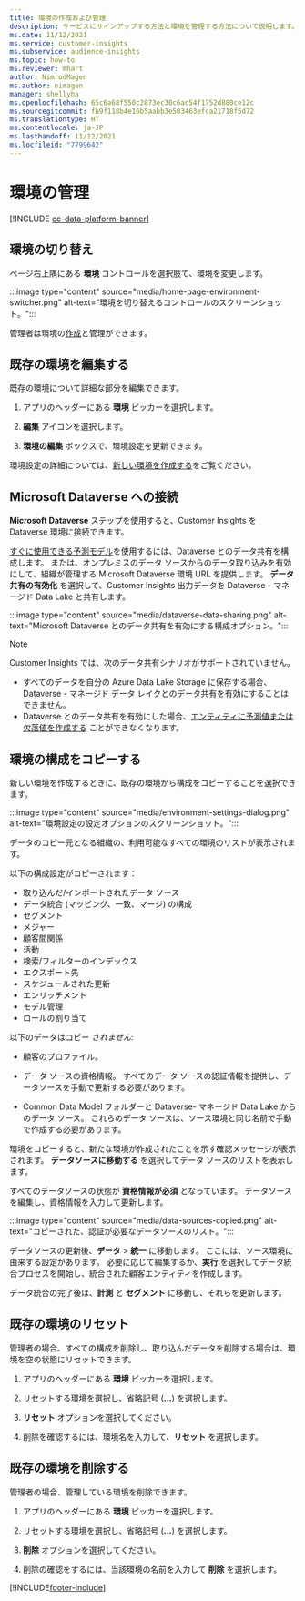 ```yaml
---
title: 環境の作成および管理
description: サービスにサインアップする方法と環境を管理する方法について説明します。
ms.date: 11/12/2021
ms.service: customer-insights
ms.subservice: audience-insights
ms.topic: how-to
ms.reviewer: mhart
author: NimrodMagen
ms.author: nimagen
manager: shellyha
ms.openlocfilehash: 65c6a68f550c2873ec30c6ac54f1752d880ce12c
ms.sourcegitcommit: fb9f118b4e16b5aabb3e503463efca21718f5d72
ms.translationtype: HT
ms.contentlocale: ja-JP
ms.lasthandoff: 11/12/2021
ms.locfileid: "7799642"
---
```

# <a name="manage-environments"></a>環境の管理

[!INCLUDE [cc-data-platform-banner](../includes/cc-data-platform-banner.md)]

## <a name="switch-environments"></a>環境の切り替え

ページ右上隅にある **環境** コントロールを選択肢て、環境を変更します。

:::image type="content" source="media/home-page-environment-switcher.png" alt-text="環境を切り替えるコントロールのスクリーンショット。":::

管理者は環境の[作成](create-environment.md)と管理ができます。

## <a name="edit-an-existing-environment"></a>既存の環境を編集する

既存の環境について詳細な部分を編集できます。

1.  アプリのヘッダーにある **環境** ピッカーを選択します。

2.  **編集** アイコンを選択します。

3. **環境の編集** ボックスで、環境設定を更新できます。

環境設定の詳細については、[新しい環境を作成する](create-environment.md)をご覧ください。

## <a name="connect-to-microsoft-dataverse"></a>Microsoft Dataverse への接続
   
**Microsoft Dataverse** ステップを使用すると、Customer Insights を Dataverse 環境に接続できます。

[すぐに使用できる予測モデル](predictions-overview.md#out-of-box-models)を使用するには、Dataverse とのデータ共有を構成します。 または、オンプレミスのデータ ソースからのデータ取り込みを有効にして、組織が管理する Microsoft Dataverse 環境 URL を提供します。 **データ共有の有効化** を選択して、Customer Insights 出力データを Dataverse - マネージド Data Lake と共有します。

:::image type="content" source="media/dataverse-data-sharing.png" alt-text="Microsoft Dataverse とのデータ共有を有効にする構成オプション。":::

> [!NOTE]
> Customer Insights では、次のデータ共有シナリオがサポートされていません。
> - すべてのデータを自分の Azure Data Lake Storage に保存する場合、Dataverse - マネージド データ レイクとのデータ共有を有効にすることはできません。
> - Dataverse とのデータ共有を有効にした場合、[エンティティに予測値または欠落値を作成する](predictions.md) ことができなくなります。

## <a name="copy-the-environment-configuration"></a>環境の構成をコピーする

新しい環境を作成するときに、既存の環境から構成をコピーすることを選択できます。 

:::image type="content" source="media/environment-settings-dialog.png" alt-text="環境設定の設定オプションのスクリーンショット。":::

データのコピー元となる組織の、利用可能なすべての環境のリストが表示されます。

以下の構成設定がコピーされます：

- 取り込んだ/インポートされたデータ ソース
- データ統合 (マッピング、一致、マージ) の構成
- セグメント
- メジャー
- 顧客間関係
- 活動 
- 検索/フィルターのインデックス
- エクスポート先
- スケジュールされた更新
- エンリッチメント
- モデル管理
- ロールの割り当て

以下のデータはコピー *されません*:

- 顧客のプロファイル。
- データ ソースの資格情報。 すべてのデータ ソースの認証情報を提供し、データソースを手動で更新する必要があります。

- Common Data Model フォルダーと Dataverse- マネージド Data Lake からのデータ ソース。 これらのデータ ソースは、ソース環境と同じ名前で手動で作成する必要があります。

環境をコピーすると、新たな環境が作成されたことを示す確認メッセージが表示されます。 **データソースに移動する** を選択してデータ ソースのリストを表示します。

すべてのデータソースの状態が **資格情報が必須** となっています。 データソースを編集し、資格情報を入力して更新します。

:::image type="content" source="media/data-sources-copied.png" alt-text="コピーされた、認証が必要なデータソースのリスト。":::

データソースの更新後、**データ** > **統一** に移動します。 ここには、ソース環境に由来する設定があります。 必要に応じて編集するか、**実行** を選択してデータ統合プロセスを開始し、統合された顧客エンティティを作成します。

データ統合の完了後は、**計測** と **セグメント** に移動し、それらを更新します。

## <a name="reset-an-existing-environment"></a>既存の環境のリセット

管理者の場合、すべての構成を削除し、取り込んだデータを削除する場合は、環境を空の状態にリセットできます。

1.  アプリのヘッダーにある **環境** ピッカーを選択します。 

2.  リセットする環境を選択し、省略記号 (**...**) を選択します。 

3. **リセット** オプションを選択してください。 

4.  削除を確認するには、環境名を入力して、**リセット** を選択します。

## <a name="delete-an-existing-environment"></a>既存の環境を削除する

管理者の場合、管理している環境を削除できます。

1.  アプリのヘッダーにある **環境** ピッカーを選択します。

2.  リセットする環境を選択し、省略記号 (**...**) を選択します。 

3. **削除** オプションを選択してください。 

4.  削除の確認をするには、当該環境の名前を入力して **削除** を選択します。


[!INCLUDE[footer-include](../includes/footer-banner.md)]
